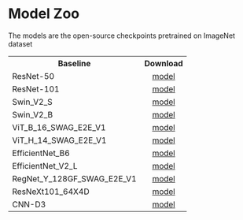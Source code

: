 # Model Zoo

The models are the open-source checkpoints pretrained on ImageNet dataset 

<table><tbody>
<!-- START TABLE -->
<!-- TABLE HEADER -->
<th valign="bottom">Baseline</th>
<th valign="bottom">Download</th>
<!-- TABLE BODY -->
<!-- ROW: 1 -->
<tr><td align="left">ResNet-50</td>
<td align="center"><a href="https://download.pytorch.org/models/resnet50-11ad3fa6.pth">model</a></td>
</tr>
<!-- ROW: 2 -->
<tr><td align="left">ResNet-101</td>
<td align="center"><a href="https://download.pytorch.org/models/resnet101-cd907fc2.pth">model</a></td>
</tr>
<!-- ROW: 3 -->
<tr><td align="left">Swin_V2_S</td>
<td align="center"><a href=""https://download.pytorch.org/models/swin_v2_s-637d8ceb.pth"">model</a></td>
</tr>
<!-- ROW: 4 -->
<tr><td align="left">Swin_V2_B</td>
<td align="center"><a href=""https://download.pytorch.org/models/swin_v2_b-781e5279.pth"">model</a></td>
</tr>
<!-- ROW: 5 -->
<tr><td align="left">ViT_B_16_SWAG_E2E_V1</td>
<td align="center"><a href="https://download.pytorch.org/models/vit_b_16_swag-9ac1b537.pth">model</a></td>
</tr>
  <!-- ROW: 6 -->
<tr><td align="left">ViT_H_14_SWAG_E2E_V1</td>
<td align="center"><a href="https://download.pytorch.org/models/vit_h_14_swag-80465313.pth">model</a></td>
</tr>
<!-- ROW: 7 -->
<tr><td align="left">EfficientNet_B6</td>
<td align="center"><a href="https://download.pytorch.org/models/efficientnet_b6_lukemelas-24a108a5.pth">model</a></td>
</tr>  
 <!-- ROW: 8 -->
  <tr><td align="left">EfficientNet_V2_L</td>
<td align="center"><a href="https://download.pytorch.org/models/efficientnet_v2_l-59c71312.pth">model</a></td>
</tr>
  <!-- ROW: 9 -->
<tr><td align="left">RegNet_Y_128GF_SWAG_E2E_V1</td>
<td align="center"><a href="https://download.pytorch.org/models/regnet_y_128gf_swag-c8ce3e52.pth">model</a></td>
</tr>
<!-- ROW: 10 -->
  <tr><td align="left">ResNeXt101_64X4D</td>
<td align="center"><a href="https://download.pytorch.org/models/resnext101_64x4d-173b62eb.pth">model</a></td>
</tr>
<!-- ROW: 11 -->
  <tr><td align="left">CNN-D3</td>
<td align="center"><a href="https://github.com/serdarch/CNN-D3/blob/main/model/CNN_D3.mat">model</a></td>
</tr>
</tbody></table>
